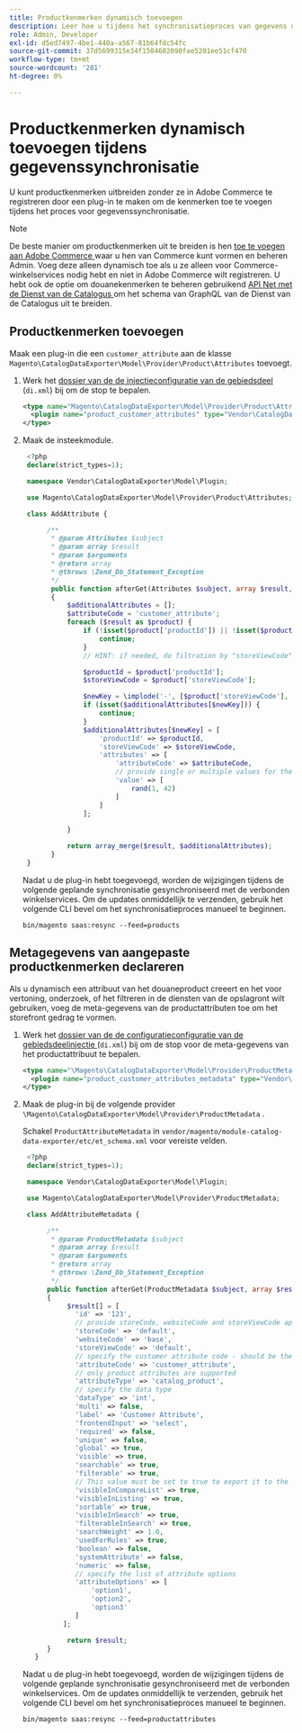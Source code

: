 ```yaml
---
title: Productkenmerken dynamisch toevoegen
description: Leer hoe u tijdens het synchronisatieproces van gegevens dynamisch aangepaste productkenmerken kunt toevoegen aan de functie voor het exporteren van gegevens.
role: Admin, Developer
exl-id: d5ed7497-4be1-440a-a567-81b64fdc54fc
source-git-commit: 37d5699315e34f1504602090fae5201ee51cf470
workflow-type: tm+mt
source-wordcount: '281'
ht-degree: 0%

---
```


# Productkenmerken dynamisch toevoegen tijdens gegevenssynchronisatie

U kunt productkenmerken uitbreiden zonder ze in Adobe Commerce te registreren door een plug-in te maken om de kenmerken toe te voegen tijdens het proces voor gegevenssynchronisatie.

>[!NOTE]
>
>De beste manier om productkenmerken uit te breiden is hen [ toe te voegen aan Adobe Commerce ](extensibility-and-customizations.md#add-product-attributes-to-adobe-commerce) waar u hen van Commerce kunt vormen en beheren Admin. Voeg deze alleen dynamisch toe als u ze alleen voor Commerce-winkelservices nodig hebt en niet in Adobe Commerce wilt registreren. U hebt ook de optie om douanekenmerken te beheren gebruikend [ API Net met de Dienst van de Catalogus ](../catalog-service/mesh.md) om het schema van GraphQL van de Dienst van de Catalogus uit te breiden.

## Productkenmerken toevoegen

Maak een plug-in die een `customer_attribute` aan de klasse `Magento\CatalogDataExporter\Model\Provider\Product\Attributes` toevoegt.

1. Werk het [ dossier van de de injectieconfiguratie van de gebiedsdeel ](https://developer.adobe.com/commerce/php/development/build/dependency-injection-file/) (`di.xml`) bij om de stop te bepalen.

   ```xml
   <type name="Magento\CatalogDataExporter\Model\Provider\Product\Attributes">
     <plugin name="product_customer_attributes" type="Vendor\CatalogDataExporter\Model\Plugin\AddAttribute"/>
   </type>
   ```

1. Maak de insteekmodule.

   ```php
    <?php
    declare(strict_types=1);
   
    namespace Vendor\CatalogDataExporter\Model\Plugin;
   
    use Magento\CatalogDataExporter\Model\Provider\Product\Attributes;
   
    class AddAttribute {
   
         /**
          * @param Attributes $subject
          * @param array $result
          * @param $arguments
          * @return array
          * @throws \Zend_Db_Statement_Exception
          */
          public function afterGet(Attributes $subject, array $result, $arguments): array
          {
              $additionalAttributes = [];
              $attributeCode = 'customer_attribute';
              foreach ($result as $product) {
                  if (!isset($product['productId']) || !isset($product['storeViewCode'])) {
                      continue;
                  }
                  // HINT: if needed, do filtration by "storeViewCode" and or "productId"
   
                  $productId = $product['productId'];
                  $storeViewCode = $product['storeViewCode'];
   
                  $newKey = \implode('-', [$product['storeViewCode'], $product['productId'], $attributeCode]);
                  if (isset($additionalAttributes[$newKey])) {
                      continue;
                  }
                  $additionalAttributes[$newKey] = [
                      'productId' => $productId,
                      'storeViewCode' => $storeViewCode,
                      'attributes' => [
                          'attributeCode' => $attributeCode,
                          // provide single or multiple values for the attribute
                          'value' => [
                              rand(1, 42)
                          ]
                      ]
                  ];
   
              }
   
              return array_merge($result, $additionalAttributes);
          }
    }
   ```

   Nadat u de plug-in hebt toegevoegd, worden de wijzigingen tijdens de volgende geplande synchronisatie gesynchroniseerd met de verbonden winkelservices. Om de updates onmiddellijk te verzenden, gebruik het volgende CLI bevel om het synchronisatieproces manueel te beginnen.

   ```
   bin/magento saas:resync --feed=products
   ```

## Metagegevens van aangepaste productkenmerken declareren

Als u dynamisch een attribuut van het douaneproduct creeert en het voor vertoning, onderzoek, of het filtreren in de diensten van de opslagront wilt gebruiken, voeg de meta-gegevens van de productattributen toe om het storefront gedrag te vormen.

1. Werk het [ dossier van de de configuratieconfiguratie van de gebiedsdeelinjectie ](https://developer.adobe.com/commerce/php/development/build/dependency-injection-file/) (`di.xml`) bij om de stop voor de meta-gegevens van het productattribuut te bepalen.

   ```xml
   <type name="\Magento\CatalogDataExporter\Model\Provider\ProductMetadata">
     <plugin name="product_customer_attributes_metadata" type="Vendor\CatalogDataExporter\Model\Plugin\AddAttributeMetadata"/>
   </type>
   ```

1. Maak de plug-in bij de volgende provider `\Magento\CatalogDataExporter\Model\Provider\ProductMetadata` .

   Schakel `ProductAttributeMetadata` in `vendor/magento/module-catalog-data-exporter/etc/et_schema.xml` voor vereiste velden.

   ```php
    <?php
    declare(strict_types=1);
   
    namespace Vendor\CatalogDataExporter\Model\Plugin;
   
    use Magento\CatalogDataExporter\Model\Provider\ProductMetadata;
   
    class AddAttributeMetadata {
   
         /**
          * @param ProductMetadata $subject
          * @param array $result
          * @param $arguments
          * @return array
          * @throws \Zend_Db_Statement_Exception
          */
         public function afterGet(ProductMetadata $subject, array $result, $arguments): array
         {
              $result[] = [
                'id' => '123',
                // provide storeCode, websiteCode and storeViewCode applicable for your AC instance
                'storeCode' => 'default',
                'websiteCode' => 'base',
                'storeViewCode' => 'default',
                // specify the customer attribute code - should be the same as used in the products attributes plugin
                'attributeCode' => 'customer_attribute',
                // only product attributes are supported
                'attributeType' => 'catalog_product',
                // specify the data type
                'dataType' => 'int',
                'multi' => false,
                'label' => 'Customer Attribute',
                'frontendInput' => 'select',
                'required' => false,
                'unique' => false,
                'global' => true,
                'visible' => true,
                'searchable' => true,
                'filterable' => true,
                // This value must be set to true to export it to the storefront services
                'visibleInCompareList' => true,
                'visibleInListing' => true,
                'sortable' => true,
                'visibleInSearch' => true,
                'filterableInSearch' => true,
                'searchWeight' => 1.0,
                'usedForRules' => true,
                'boolean' => false,
                'systemAttribute' => false,
                'numeric' => false,
                // specify the list of attribute options
                'attributeOptions' => [
                    'option1',
                    'option2',
                    'option3'
                ]
             ];
   
              return $result;
         }
      }
   ```

   Nadat u de plug-in hebt toegevoegd, worden de wijzigingen tijdens de volgende geplande synchronisatie gesynchroniseerd met de verbonden winkelservices. Om de updates onmiddellijk te verzenden, gebruik het volgende CLI bevel om het synchronisatieproces manueel te beginnen.

   ```
   bin/magento saas:resync --feed=productattributes
   ```

